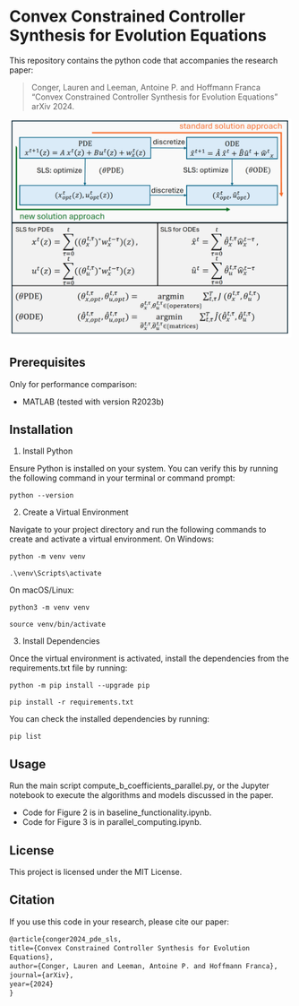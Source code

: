 # Convex Constrained Controller Synthesis for Evolution Equations
This repository contains the python code that accompanies the research paper:
> Conger, Lauren and Leeman, Antoine P. and Hoffmann Franca “Convex Constrained Controller Synthesis for Evolution Equations”
> arXiv 2024.

![Project Image](fig1.png)

## Prerequisites

Only for performance comparison:
- MATLAB (tested with version R2023b)

## Installation
1. Install Python

Ensure Python is installed on your system. You can verify this by running the following command in your terminal or command prompt:

```
python --version
```
2. Create a Virtual Environment

Navigate to your project directory and run the following commands to create and activate a virtual environment.
On Windows:

```
python -m venv venv
```
```
.\venv\Scripts\activate
```
On macOS/Linux:

```
python3 -m venv venv
```
```
source venv/bin/activate
```

3. Install Dependencies

Once the virtual environment is activated, install the dependencies from the requirements.txt file by running:

```
python -m pip install --upgrade pip
```
```
pip install -r requirements.txt
```
You can check the installed dependencies by running:

```
pip list
```

## Usage

Run the main script compute_b_coefficients_parallel.py, or the Jupyter notebook to execute the algorithms and models discussed in the paper.

- Code for Figure 2 is in baseline_functionality.ipynb.
- Code for Figure 3 is in parallel_computing.ipynb.

## License

This project is licensed under the MIT License.


## Citation

If you use this code in your research, please cite our paper:
  ```
@article{conger2024_pde_sls,
  title={Convex Constrained Controller Synthesis for Evolution Equations},
  author={Conger, Lauren and Leeman, Antoine P. and Hoffmann Franca},
  journal={arXiv},
  year={2024}
}
  ```
